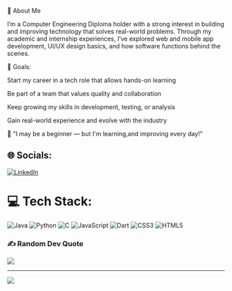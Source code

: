 👋 About Me

I’m a Computer Engineering Diploma holder with a strong interest in building and improving technology that solves real-world problems. Through my academic and internship experiences, I’ve explored web and mobile app development, UI/UX design basics, and how software functions behind the scenes.


🌱 Goals:

Start my career in a tech role that allows hands-on learning

Be part of a team that values quality and collaboration

Keep growing my skills in development, testing, or analysis

Gain real-world experience and evolve with the industry



🚀 "I may be a beginner — but I'm learning,and improving every day!"



## 🌐 Socials:
[![LinkedIn](https://img.shields.io/badge/LinkedIn-%230077B5.svg?logo=linkedin&logoColor=white)](https://linkedin.com/in/arjun-p-o) 

# 💻 Tech Stack:
![Java](https://img.shields.io/badge/java-%23ED8B00.svg?style=for-the-badge&logo=openjdk&logoColor=white) ![Python](https://img.shields.io/badge/python-3670A0?style=for-the-badge&logo=python&logoColor=ffdd54) ![C](https://img.shields.io/badge/c-%2300599C.svg?style=for-the-badge&logo=c&logoColor=white) ![JavaScript](https://img.shields.io/badge/javascript-%23323330.svg?style=for-the-badge&logo=javascript&logoColor=%23F7DF1E) ![Dart](https://img.shields.io/badge/dart-%230175C2.svg?style=for-the-badge&logo=dart&logoColor=white) ![CSS3](https://img.shields.io/badge/css3-%231572B6.svg?style=for-the-badge&logo=css3&logoColor=white) ![HTML5](https://img.shields.io/badge/html5-%23E34F26.svg?style=for-the-badge&logo=html5&logoColor=white)

### ✍️ Random Dev Quote
![](https://quotes-github-readme.vercel.app/api?type=horizontal&theme=radical)

---
[![](https://visitcount.itsvg.in/api?id=arjun-po&icon=0&color=0)](https://visitcount.itsvg.in)

<!-- Proudly created with GPRM ( https://gprm.itsvg.in ) -->
